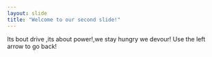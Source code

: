 ```yaml
---
layout: slide
title: "Welcome to our second slide!"
---
```

Its bout drive ,its about power!,we stay hungry we devour!
Use the left arrow to go back!
